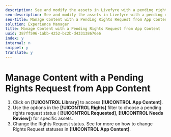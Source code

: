 ```yaml
---
description: See and modify the assets in Livefyre with a pending rights request.
seo-description: See and modify the assets in Livefyre with a pending rights request.
seo-title: Manage Content with a Pending Rights Request from App Content
solution: Experience Manager
title: Manage Content with a Pending Rights Request from App Content
uuid: 387ff596-1abb-4252-bc2b-d433138676e6
index: y
internal: n
snippet: y
translate: y
---
```


# Manage Content with a Pending Rights Request from App Content


1. Click on **[!UICONTROL  Library]** to access **[!UICONTROL  App Content]**.
1. Use the options in the **[!UICONTROL  Rights]** filter to choose a pending rights request status ( **[!UICONTROL  Requested]**, **[!UICONTROL  Needs Review]**) for specific assets.
1. Change the Rights Request status. See [](c_how_requesting_rights_works.md#c_how_requesting_rights_works) for more on how to change Rights Request statuses in **[!UICONTROL  App Content]**.
